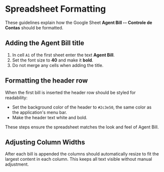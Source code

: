 # Spreadsheet Formatting

These guidelines explain how the Google Sheet **Agent Bill -- Controle de Contas** should be formatted.

## Adding the Agent Bill title
1. In cell `A1` of the first sheet enter the text **Agent Bill**.
2. Set the font size to **40** and make it **bold**.
3. Do not merge any cells when adding the title.

## Formatting the header row
When the first bill is inserted the header row should be styled for readability:

- Set the background color of the header to `#2c3e50`, the same color as the application's menu bar.
- Make the header text white and bold.

These steps ensure the spreadsheet matches the look and feel of Agent Bill.

## Adjusting Column Widths
After each bill is appended the columns should automatically resize to fit the
largest content in each column. This keeps all text visible without manual
adjustment.
